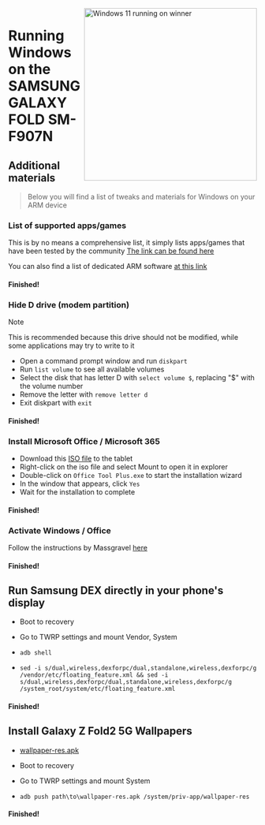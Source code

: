 <img align="right" src="https://github.com/n00b69/woa-winner/blob/main/winner.png" width="350" alt="Windows 11 running on winner">

# Running Windows on the SAMSUNG GALAXY FOLD SM-F907N

## Additional materials
> Below you will find a list of tweaks and materials for Windows on your ARM device

### List of supported apps/games
This is by no means a comprehensive list, it simply lists apps/games that have been tested by the community
[The link can be found here](https://docs.google.com/spreadsheets/d/1XYuoySgYQE0HL573sA-0RGMX7I4lt5rWJuQ8Z8yRJNY/edit?usp=drivesdk)

You can also find a list of dedicated ARM software [at this link](https://armrepo.ver.lt/)

#### Finished!

### Hide D drive (modem partition)
> [!NOTE]
> This is recommended because this drive should not be modified, while some applications may try to write to it

- Open a command prompt window and run ```diskpart```
- Run ```list volume``` to see all available volumes
- Select the disk that has letter D with ```select volume $```, replacing "$" with the volume number
- Remove the letter with ```remove letter d```
- Exit diskpart with ```exit```

#### Finished!

### Install Microsoft Office / Microsoft 365
- Download this [ISO file](https://mega.nz/file/hjAiSL4T#G7kOKpsUFpyL2UW9RQmY2e96urcQW5xZKdc7ciaNOy8) to the tablet
- Right-click on the iso file and select Mount to open it in explorer
- Double-click on ```Office Tool Plus.exe``` to start the installation wizard
- In the window that appears, click `Yes`
- Wait for the installation to complete

#### Finished!

### Activate Windows / Office
Follow the instructions by Massgravel [here](https://github.com/massgravel/Microsoft-Activation-Scripts)

#### Finished!

## Run Samsung DEX directly in your phone's display
- Boot to recovery

- Go to TWRP settings and mount Vendor, System

- ```adb shell```

- ```sed -i s/dual,wireless,dexforpc/dual,standalone,wireless,dexforpc/g /vendor/etc/floating_feature.xml && sed -i s/dual,wireless,dexforpc/dual,standalone,wireless,dexforpc/g /system_root/system/etc/floating_feature.xml```

#### Finished!


## Install Galaxy Z Fold2 5G Wallpapers
- [wallpaper-res.apk](https://drive.google.com/file/d/1HJGFBkITmZcYsTL-I19kHSGUviAizPr5/view?usp=sharing)

- Boot to recovery

- Go to TWRP settings and mount System

- ```adb push path\to\wallpaper-res.apk /system/priv-app/wallpaper-res```

#### Finished!





















